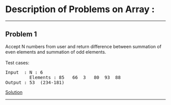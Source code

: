 # Description of Problems on Array :
------------------
## Problem 1  
Accept N numbers from user and return difference between summation of even elements and summation of odd elements.  <br />    
Test cases:   <br />    
<pre>
Input  : N : 6
         Elements : 85   66  3   80  93  88
Output : 53  (234-181)
</pre>

[Solution](https://github.com/Girish-GAP/Logic-Building/blob/main/C/Problems%20on%20Array/Problem_001.c)

----







